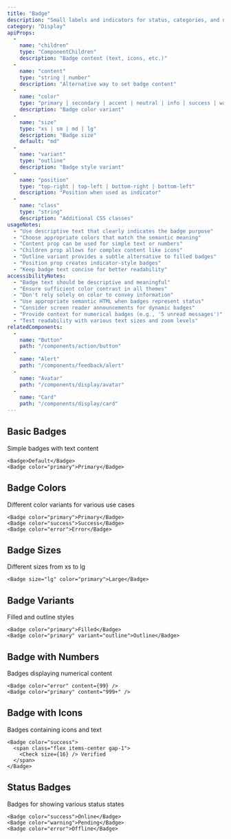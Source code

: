 ```yaml
---
title: "Badge"
description: "Small labels and indicators for status, categories, and notifications"
category: "Display"
apiProps:
  -
    name: "children"
    type: "ComponentChildren"
    description: "Badge content (text, icons, etc.)"
  -
    name: "content"
    type: "string | number"
    description: "Alternative way to set badge content"
  -
    name: "color"
    type: "primary | secondary | accent | neutral | info | success | warning | error"
    description: "Badge color variant"
  -
    name: "size"
    type: "xs | sm | md | lg"
    description: "Badge size"
    default: "md"
  -
    name: "variant"
    type: "outline"
    description: "Badge style variant"
  -
    name: "position"
    type: "top-right | top-left | bottom-right | bottom-left"
    description: "Position when used as indicator"
  -
    name: "class"
    type: "string"
    description: "Additional CSS classes"
usageNotes:
  - "Use descriptive text that clearly indicates the badge purpose"
  - "Choose appropriate colors that match the semantic meaning"
  - "Content prop can be used for simple text or numbers"
  - "Children prop allows for complex content like icons"
  - "Outline variant provides a subtle alternative to filled badges"
  - "Position prop creates indicator-style badges"
  - "Keep badge text concise for better readability"
accessibilityNotes:
  - "Badge text should be descriptive and meaningful"
  - "Ensure sufficient color contrast in all themes"
  - "Don't rely solely on color to convey information"
  - "Use appropriate semantic HTML when badges represent status"
  - "Consider screen reader announcements for dynamic badges"
  - "Provide context for numerical badges (e.g., '5 unread messages')"
  - "Test readability with various text sizes and zoom levels"
relatedComponents:
  -
    name: "Button"
    path: "/components/action/button"
  -
    name: "Alert"
    path: "/components/feedback/alert"
  -
    name: "Avatar"
    path: "/components/display/avatar"
  -
    name: "Card"
    path: "/components/display/card"
---
```


## Basic Badges

Simple badges with text content

```tsx
<Badge>Default</Badge>
<Badge color="primary">Primary</Badge>
```

## Badge Colors

Different color variants for various use cases

```tsx
<Badge color="primary">Primary</Badge>
<Badge color="success">Success</Badge>
<Badge color="error">Error</Badge>
```

## Badge Sizes

Different sizes from xs to lg

```tsx
<Badge size="lg" color="primary">Large</Badge>
```

## Badge Variants

Filled and outline styles

```tsx
<Badge color="primary">Filled</Badge>
<Badge color="primary" variant="outline">Outline</Badge>
```

## Badge with Numbers

Badges displaying numerical content

```tsx
<Badge color="error" content={99} />
<Badge color="primary" content="999+" />
```

## Badge with Icons

Badges containing icons and text

```tsx
<Badge color="success">
  <span class="flex items-center gap-1">
    <Check size={16} /> Verified
  </span>
</Badge>
```

## Status Badges

Badges for showing various status states

```tsx
<Badge color="success">Online</Badge>
<Badge color="warning">Pending</Badge>
<Badge color="error">Offline</Badge>
```

